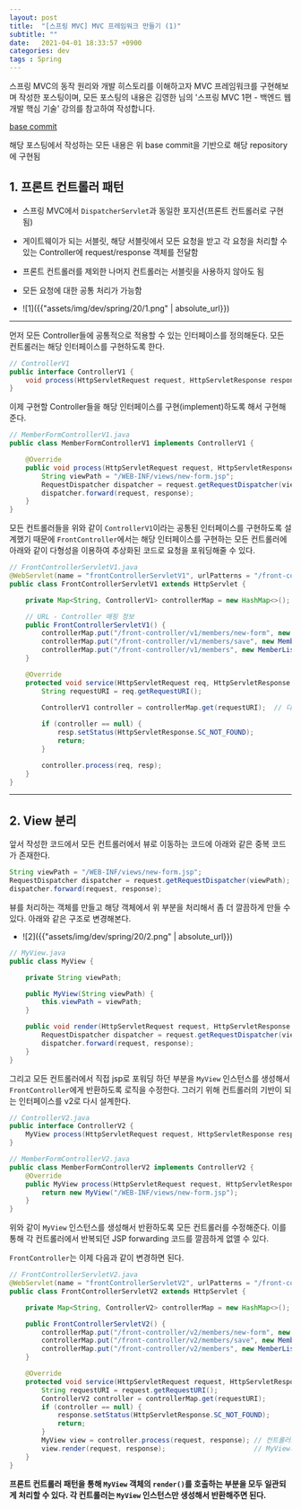 ```yaml
---
layout: post
title:  "[스프링 MVC] MVC 프레임워크 만들기 (1)"
subtitle: ""
date:   2021-04-01 18:33:57 +0900
categories: dev
tags : Spring
---
```


스프링 MVC의 동작 원리와 개발 히스토리를 이해하고자 MVC 프레임워크를 구현해보며 작성한 포스팅이며, 모든 포스팅의 내용은 김영한 님의 '스프링 MVC 1편 - 백엔드 웹 개발 핵심 기술' 강의를 참고하여 작성합니다.


[base commit]({{"https://github.com/blupine/servlet-practice/commit/c2993fada3f3a5ec0b676eb602642723419e92f9"}})

해당 포스팅에서 작성하는 모든 내용은 위 base commit을 기반으로 해당 repository에 구현됨



## 1. 프론트 컨트롤러 패턴
- 스프링 MVC에서 `DispatcherServlet`과 동일한 포지션(프론트 컨트롤러로 구현됨)
- 게이트웨이가 되는 서블릿, 해당 서블릿에서 모든 요청을 받고 각 요청을 처리할 수 있는 Controller에 request/response 객체를 전달함
- 프론트 컨트롤러를 제외한 나머지 컨트롤러는 서블릿을 사용하지 않아도 됨
- 모든 요청에 대한 공통 처리가 가능함

- ![1]({{"assets/img/dev/spring/20/1.png" | absolute_url}})

--------------------------------------------------

먼저 모든 Controller들에 공통적으로 적용할 수 있는 인터페이스를 정의해둔다. 모든 컨트롤러는 해당 인터페이스를 구현하도록 한다.

```java
// ControllerV1
public interface ControllerV1 {
    void process(HttpServletRequest request, HttpServletResponse response) throws ServletException, IOException;
}
```

이제 구현할 Controller들을 해당 인터페이스를 구현(implement)하도록 해서 구현해준다.

```java
// MemberFormControllerV1.java
public class MemberFormControllerV1 implements ControllerV1 {

    @Override
    public void process(HttpServletRequest request, HttpServletResponse response) throws ServletException, IOException {
        String viewPath = "/WEB-INF/views/new-form.jsp";
        RequestDispatcher dispatcher = request.getRequestDispatcher(viewPath);
        dispatcher.forward(request, response);
    }
}
```

모든 컨트롤러들을 위와 같이 `ControllerV1`이라는 공통된 인터페이스를 구현하도록 설계했기 때문에 `FrontController`에서는 해당 인터페이스를 구현하는 모든 컨트롤러에 아래와 같이 다형성을 이용하여 추상화된 코드로 요청을 포워딩해줄 수 있다.

```java
// FrontControllerServletV1.java
@WebServlet(name = "frontControllerServletV1", urlPatterns = "/front-controller/v1/*")
public class FrontControllerServletV1 extends HttpServlet {

    private Map<String, ControllerV1> controllerMap = new HashMap<>();

    // URL - Controller 매핑 정보
    public FrontControllerServletV1() {
        controllerMap.put("/front-controller/v1/members/new-form", new MemberFormControllerV1());
        controllerMap.put("/front-controller/v1/members/save", new MemberSaveControllerV1());
        controllerMap.put("/front-controller/v1/members", new MemberListControllerV1());
    }

    @Override
    protected void service(HttpServletRequest req, HttpServletResponse resp) throws ServletException, IOException {
        String requestURI = req.getRequestURI();
        
        ControllerV1 controller = controllerMap.get(requestURI);  // 다형성을 이용해서 인터페이스 타입으로 컨트롤러들을 받음

        if (controller == null) {
            resp.setStatus(HttpServletResponse.SC_NOT_FOUND);
            return;
        }

        controller.process(req, resp);
    }
}
```

-----------------------------------------------------

## 2. View 분리

앞서 작성한 코드에서 모든 컨트롤러에서 뷰로 이동하는 코드에 아래와 같은 중복 코드가 존재한다.

```java
String viewPath = "/WEB-INF/views/new-form.jsp";
RequestDispatcher dispatcher = request.getRequestDispatcher(viewPath);
dispatcher.forward(request, response);
```
 
뷰를 처리하는 객체를 만들고 해당 객체에서 위 부분을 처리해서 좀 더 깔끔하게 만들 수 있다. 아래와 같은 구조로 변경해본다.

- ![2]({{"assets/img/dev/spring/20/2.png" | absolute_url}})

```java
// MyView.java
public class MyView {

    private String viewPath;

    public MyView(String viewPath) {
        this.viewPath = viewPath;
    }

    public void render(HttpServletRequest request, HttpServletResponse response) throws ServletException, IOException {
        RequestDispatcher dispatcher = request.getRequestDispatcher(viewPath);
        dispatcher.forward(request, response);
    }
}
```

그리고 모든 컨트롤러에서 직접 jsp로 포워딩 하던 부분을 `MyView` 인스턴스를 생성해서 `FrontController`에게 반환하도록 로직을 수정한다. 그러기 위해 컨트롤러의 기반이 되는 인터페이스를 v2로 다시 설계한다. 

```java
// ControllerV2.java
public interface ControllerV2 {
    MyView process(HttpServletRequest request, HttpServletResponse response) throws ServletException, IOException;
}
```

```java
// MemberFormControllerV2.java
public class MemberFormControllerV2 implements ControllerV2 {
    @Override
    public MyView process(HttpServletRequest request, HttpServletResponse response) throws ServletException, IOException {
        return new MyView("/WEB-INF/views/new-form.jsp");
    }
}
```

위와 같이 `MyView` 인스턴스를 생성해서 반환하도록 모든 컨트롤러를 수정해준다. 이를 통해 각 컨트롤러에서 반복되던 JSP forwarding 코드를 깔끔하게 없앨 수 있다.

`FrontController`는 이제 다음과 같이 변경하면 된다.

```java
// FrontControllerServletV2.java
@WebServlet(name = "frontControllerServletV2", urlPatterns = "/front-controller/v2/*")
public class FrontControllerServletV2 extends HttpServlet {

    private Map<String, ControllerV2> controllerMap = new HashMap<>();

    public FrontControllerServletV2() {
        controllerMap.put("/front-controller/v2/members/new-form", new MemberFormControllerV2());
        controllerMap.put("/front-controller/v2/members/save", new MemberSaveControllerV2());
        controllerMap.put("/front-controller/v2/members", new MemberListControllerV2());
    }

    @Override
    protected void service(HttpServletRequest request, HttpServletResponse response) throws ServletException, IOException {
        String requestURI = request.getRequestURI();
        ControllerV2 controller = controllerMap.get(requestURI);
        if (controller == null) {
            response.setStatus(HttpServletResponse.SC_NOT_FOUND);
            return;
        }
        MyView view = controller.process(request, response); // 컨트롤러로부터 MyView 반환받음
        view.render(request, response);                      // MyView의 render 메소드 호출, jsp로 forwarding
    }
}
```



**프론트 컨트롤러 패턴을 통해 `MyView` 객체의 `render()`를 호출하는 부분을 모두 일관되게 처리할 수 있다. 각 컨트롤러는 `MyView` 인스턴스만 생성해서 반환해주면 된다.**